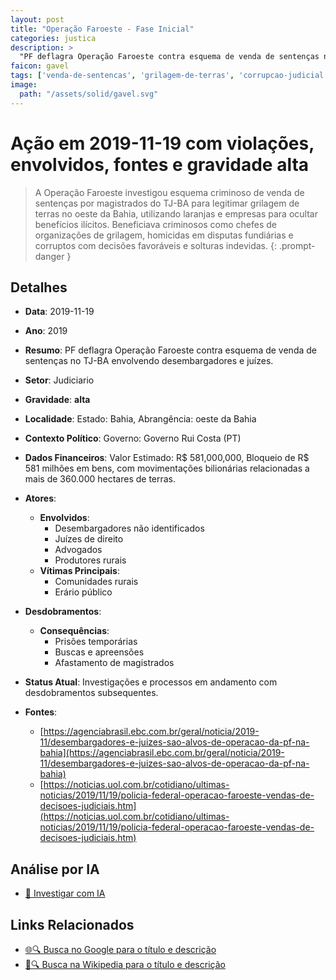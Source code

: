 ```yaml
---
layout: post
title: "Operação Faroeste - Fase Inicial"
categories: justica
description: > 
  "PF deflagra Operação Faroeste contra esquema de venda de sentenças no TJ-BA envolvendo desembargadores e juízes."
faicon: gavel
tags: ['venda-de-sentencas', 'grilagem-de-terras', 'corrupcao-judicial', 'organizacao-criminosa', 'desembargadores-nao-identificados', 'juizes-de-direito', 'advogados', 'produtores-rurais', 'comunidades-rurais', 'erario-publico', 'prisoes-temporarias', 'buscas-e-apreensoes', 'afastamento-de-magistrados', 'gravidade-alta', 'judiciario']
image:
  path: "/assets/solid/gavel.svg"
---
```


# Ação em 2019-11-19 com violações, envolvidos, fontes e gravidade alta

> A Operação Faroeste investigou esquema criminoso de venda de sentenças por magistrados do TJ-BA para legitimar grilagem de terras no oeste da Bahia, utilizando laranjas e empresas para ocultar benefícios ilícitos. Beneficiava criminosos como chefes de organizações de grilagem, homicidas em disputas fundiárias e corruptos com decisões favoráveis e solturas indevidas.
{: .prompt-danger }

## Detalhes
- **Data**: 2019-11-19
- **Ano**: 2019
- **Resumo**: PF deflagra Operação Faroeste contra esquema de venda de sentenças no TJ-BA envolvendo desembargadores e juízes.
- **Setor**: Judiciario
- **Gravidade**: **alta** <i class="fas gavel"></i>
- **Localidade**: Estado: Bahia, Abrangência: oeste da Bahia
- **Contexto Político**: Governo: Governo Rui Costa (PT)
- **Dados Financeiros**: Valor Estimado: R$ 581,000,000, Bloqueio de R$ 581 milhões em bens, com movimentações bilionárias relacionadas a mais de 360.000 hectares de terras.

- **Atores**:
  - **Envolvidos**:
    - Desembargadores não identificados
    - Juízes de direito
    - Advogados
    - Produtores rurais
  - **Vítimas Principais**:
    - Comunidades rurais
    - Erário público
- **Desdobramentos**:
  - **Consequências**:
    - Prisões temporárias
    - Buscas e apreensões
    - Afastamento de magistrados
- **Status Atual**: Investigações e processos em andamento com desdobramentos subsequentes.

- **Fontes**:
  - [https://agenciabrasil.ebc.com.br/geral/noticia/2019-11/desembargadores-e-juizes-sao-alvos-de-operacao-da-pf-na-bahia](https://agenciabrasil.ebc.com.br/geral/noticia/2019-11/desembargadores-e-juizes-sao-alvos-de-operacao-da-pf-na-bahia)
  - [https://noticias.uol.com.br/cotidiano/ultimas-noticias/2019/11/19/policia-federal-operacao-faroeste-vendas-de-decisoes-judiciais.htm](https://noticias.uol.com.br/cotidiano/ultimas-noticias/2019/11/19/policia-federal-operacao-faroeste-vendas-de-decisoes-judiciais.htm)

## Análise por IA
- [🤖 Investigar com IA](https://www.perplexity.ai/search?q=%20Opera%C3%A7%C3%A3o%20Faroeste%20-%20Fase%20Inicial%20PF%20deflagra%20Opera%C3%A7%C3%A3o%20Faroeste%20contra%20esquema%20de%20venda%20de%20senten%C3%A7as%20no%20TJ-BA%20envolvendo%20desembargadores%20e%20ju%C3%ADzes.%20A%20Opera%C3%A7%C3%A3o%20Faroeste%20investigou%20esquema%20criminoso%20de%20venda%20de%20senten%C3%A7as%20por%20magistrados%20do%20TJ-BA%20para%20legitimar%20grilagem%20de%20terras%20no%20oeste%20da%20Bahia%2C%20utilizando%20laranjas%20e%20empresas%20para%20ocultar%20benef%C3%ADcios%20il%C3%ADcitos.%20Beneficiava%20criminosos%20como%20chefes%20de%20organiza%C3%A7%C3%B5es%20de%20grilagem%2C%20homicidas%20em%20disputas%20fundi%C3%A1rias%20e%20corruptos%20com%20decis%C3%B5es%20favor%C3%A1veis%20e%20solturas%20indevidas.%20venda%20de%20senten%C3%A7as%20grilagem%20de%20terras%20corrup%C3%A7%C3%A3o%20judicial%20organiza%C3%A7%C3%A3o%20criminosa%202019%20gravidade%20alta%20setor%20Judiciario)

## Links Relacionados
- [🌐🔍 Busca no Google para o título e descrição](https://www.google.com/search?q=%20Opera%C3%A7%C3%A3o%20Faroeste%20-%20Fase%20Inicial%20PF%20deflagra%20Opera%C3%A7%C3%A3o%20Faroeste%20contra%20esquema%20de%20venda%20de%20senten%C3%A7as%20no%20TJ-BA%20envolvendo%20desembargadores%20e%20ju%C3%ADzes.%20A%20Opera%C3%A7%C3%A3o%20Faroeste%20investigou%20esquema%20criminoso%20de%20venda%20de%20senten%C3%A7as%20por%20magistrados%20do%20TJ-BA%20para%20legitimar%20grilagem%20de%20terras%20no%20oeste%20da%20Bahia%2C%20utilizando%20laranjas%20e%20empresas%20para%20ocultar%20benef%C3%ADcios%20il%C3%ADcitos.%20Beneficiava%20criminosos%20como%20chefes%20de%20organiza%C3%A7%C3%B5es%20de%20grilagem%2C%20homicidas%20em%20disputas%20fundi%C3%A1rias%20e%20corruptos%20com%20decis%C3%B5es%20favor%C3%A1veis%20e%20solturas%20indevidas.%20venda%20de%20senten%C3%A7as%20grilagem%20de%20terras%20corrup%C3%A7%C3%A3o%20judicial%20organiza%C3%A7%C3%A3o%20criminosa%202019%20gravidade%20alta%20setor%20Judiciario)
- [📖🔍 Busca na Wikipedia para o título e descrição](https://pt.wikipedia.org/w/index.php?search=%20Opera%C3%A7%C3%A3o%20Faroeste%20-%20Fase%20Inicial%20PF%20deflagra%20Opera%C3%A7%C3%A3o%20Faroeste%20contra%20esquema%20de%20venda%20de%20senten%C3%A7as%20no%20TJ-BA%20envolvendo%20desembargadores%20e%20ju%C3%ADzes.%20A%20Opera%C3%A7%C3%A3o%20Faroeste%20investigou%20esquema%20criminoso%20de%20venda%20de%20senten%C3%A7as%20por%20magistrados%20do%20TJ-BA%20para%20legitimar%20grilagem%20de%20terras%20no%20oeste%20da%20Bahia%2C%20utilizando%20laranjas%20e%20empresas%20para%20ocultar%20benef%C3%ADcios%20il%C3%ADcitos.%20Beneficiava%20criminosos%20como%20chefes%20de%20organiza%C3%A7%C3%B5es%20de%20grilagem%2C%20homicidas%20em%20disputas%20fundi%C3%A1rias%20e%20corruptos%20com%20decis%C3%B5es%20favor%C3%A1veis%20e%20solturas%20indevidas.%20venda%20de%20senten%C3%A7as%20grilagem%20de%20terras%20corrup%C3%A7%C3%A3o%20judicial%20organiza%C3%A7%C3%A3o%20criminosa%202019%20gravidade%20alta%20setor%20Judiciario)

